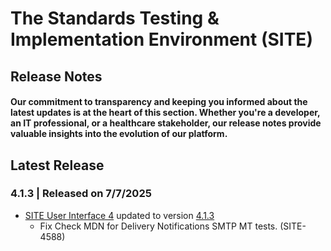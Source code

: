 # The Standards Testing & Implementation Environment (SITE)

## Release Notes

#### Our commitment to transparency and keeping you informed about the latest updates is at the heart of this section. Whether you're a developer, an IT professional, or a healthcare stakeholder, our release notes provide valuable insights into the evolution of our platform.

## Latest Release
### 4.1.3 | Released on 7/7/2025
* [SITE User Interface 4](https://github.com/onc-healthit/site-ui-4) updated to version [4.1.3](https://github.com/onc-healthit/site-ui-4/releases/tag/4.1.3)
	* Fix Check MDN for Delivery Notifications SMTP MT tests. (SITE-4588)

